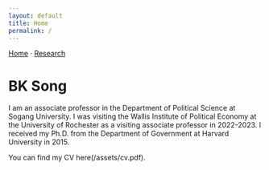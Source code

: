 ```yaml
---
layout: default
title: Home
permalink: /
---
```


<nav>
  <a href="/">Home</a> · <a href="/research/">Research</a>
</nav>

# BK Song

I am an associate professor in the Department of Political Science at Sogang University. I was visiting the Wallis Institute of Political Economy at the University of Rochester as a visiting associate professor in 2022-2023. I received my Ph.D. from the Department of Government at Harvard University in 2015.

You can find my CV here(/assets/cv.pdf). 
